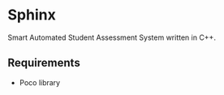 Sphinx
======

Smart Automated Student Assessment System written in C++.


Requirements
------------

* Poco library 
